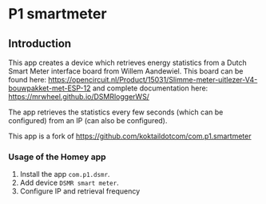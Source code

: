 # P1 smartmeter

## Introduction
This app creates a device which retrieves energy statistics from a Dutch Smart Meter interface board from Willem Aandewiel. This board can be found here: https://opencircuit.nl/Product/15031/Slimme-meter-uitlezer-V4-bouwpakket-met-ESP-12 and complete documentation here: https://mrwheel.github.io/DSMRloggerWS/

The app retrieves the statistics every few seconds (which can be configured) from an IP (can also be configured).

This app is a fork of https://github.com/koktaildotcom/com.p1.smartmeter

### Usage of the Homey app
1. Install the app `com.p1.dsmr`.
2. Add device `DSMR smart meter`.
3. Configure IP and retrieval frequency

